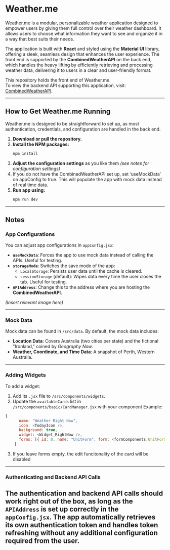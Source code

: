 # Weather.me  

Weather.me is a modular, personalizable weather application designed to empower users by giving them full control over their weather dashboard. It allows users to choose what information they want to see and organize it in a way that best suits their needs.  

The application is built with **React** and styled using the **Material UI** library, offering a sleek, seamless design that enhances the user experience. The front end is supported by the **CombinedWeatherAPI** on the back end, which handles the heavy lifting by efficiently retrieving and processing weather data, delivering it to users in a clear and user-friendly format.  

This repository holds the front end of Weather.me.  
To view the backend API supporting this application, visit: [CombinedWeatherAPI](https://github.com/Euxiac/CombinedWeatherAPI).  

---

## How to Get Weather.me Running  

Weather.me is designed to be straightforward to set up, as most authentication, credentials, and configuration are handled in the back end.  

1. **Download or pull the repository.**  
2. **Install the NPM packages:**  
   ```bash
   npm install
   ```
3. **Adjust the configuration settings** as you like them *(see notes for configuration settings)*
4. If you do not have the CombinedWeatherAPI set up, set ‘useMockData’ on appConfig to true. This will populate the app with mock data instead of real time data.
5. **Run app using:**
   ```bash
   npm run dev
   ```
---
## Notes  

### App Configurations  
You can adjust app configurations in `appConfig.jsx`:  
- **`useMockData`**: Forces the app to use mock data instead of calling the APIs. Useful for testing.  
- **`storageMode`**: Switches the save mode of the app:  
  - `LocalStorage`: Persists user data until the cache is cleared.  
  - `sessionStorage` (default): Wipes data every time the user closes the tab. Useful for testing.  
- **`APIAddress`**: Change this to the address where you are hosting the **CombinedWeatherAPI**.  

*(Insert relevant image here)*  

---

### Mock Data  
Mock data can be found in `/src/data`. By default, the mock data includes:  
- **Location Data**: Covers Australia (two cities per state) and the fictional "Ironland," coined by *Geography Now*.  
- **Weather, Coordinate, and Time Data**: A snapshot of Perth, Western Australia.  

---

### Adding Widgets  
To add a widget:  
1. Add its `.jsx` file to `/src/components/widgets`.  
2. Update the `availableCards` list in `/src/components/basic/CardManager.jsx` with your component
Example:  
```javascript
{
      name: "Weather Right Now",
      icon: <TodayIcon />,
      background: true,
      widget: <Widget_RightNow />,
      forms: [{ id: 0, name: "UnitForm", form: <formComponents.UnitForm /> }],
    }
```
3. If you leave forms empty, the edit funcitonality of the card will be disabled
---
### Authenticating and Backend API Calls  
The authentication and backend API calls should work right out of the box, as long as the `APIAddress` is set up correctly in the `appConfig.jsx`. The app automatically retrieves its own authentication token and handles token refreshing without any additional configuration required from the user.
---





